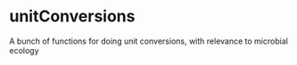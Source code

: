# unitConversions
A bunch of functions for doing unit conversions, with relevance to microbial ecology
